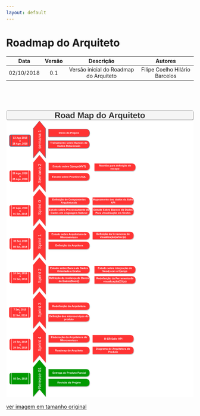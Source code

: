 ```yaml
---
layout: default
---
```


# Roadmap do Arquiteto

|           Data          |         Versão         |       Descrição   |         Autores   |
|:----------------------:|:------------------------:|:---------------------:|:--------------:|
| 02/10/2018         |           0.1                | Versão inicial do Roadmap do Arquiteto |  Filipe Coelho Hilário Barcelos |

<br>
<br>
<br>

![Roadmap](images/Roadmap_arquiteto.png)

[ver imagem em tamanho original](https://fga-eps-mds.github.io/2018.2-NaturalSearch/docs/images/Roadmap_arquiteto.png)